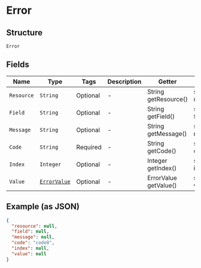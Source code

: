 
# Error

## Structure

`Error`

## Fields

| Name | Type | Tags | Description | Getter | Setter |
|  --- | --- | --- | --- | --- | --- |
| `Resource` | `String` | Optional | - | String getResource() | setResource(String resource) |
| `Field` | `String` | Optional | - | String getField() | setField(String field) |
| `Message` | `String` | Optional | - | String getMessage() | setMessage(String message) |
| `Code` | `String` | Required | - | String getCode() | setCode(String code) |
| `Index` | `Integer` | Optional | - | Integer getIndex() | setIndex(Integer index) |
| `Value` | [`ErrorValue`]($m/ErrorValue) | Optional | - | ErrorValue getValue() | setValue(ErrorValue value) |

## Example (as JSON)

```json
{
  "resource": null,
  "field": null,
  "message": null,
  "code": "code8",
  "index": null,
  "value": null
}
```

